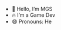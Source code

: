- 👋 Hello, I’m MGS
- 🔥 I’m a Game Dev
- 😄 Pronouns: He



<!---
Miguelmgs/Miguelmgs is a ✨ special ✨ repository because its `README.md` (this file) appears on your GitHub profile.
You can click the Preview link to take a look at your changes.
--->
